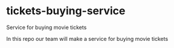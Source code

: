 # tickets-buying-service
Service for buying movie tickets

In this repo our team will make a service for buying movie tickets
